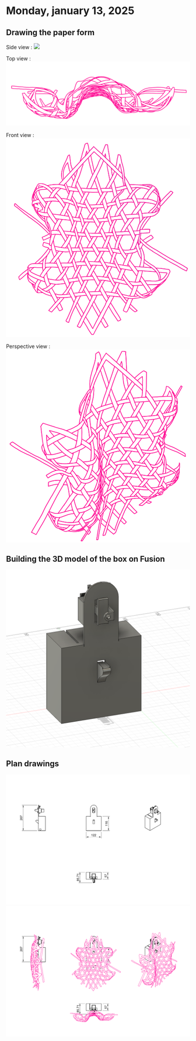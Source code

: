# Monday, january 13, 2025

## Drawing the paper form 

Side view : 
![](images/tissage-coté.png)

Top view : 
![](images/tissage-dessus.png)

Front view : 
![](images/tissage-face.png)

Perspective view :
![](images/tissage-perp.png)


## Building the 3D model of the box on Fusion
![](images/3d-assemblage.png)

## Plan drawings
![](images/ASSEMBLAGE-FINAL-PLAN-2.png)
![](images/ASSEMBLAGE-FINAL-PLAN.png)